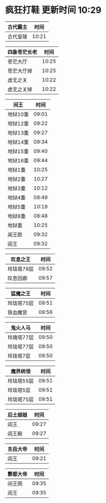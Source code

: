 # 疯狂打鞋 更新时间 10:29

| 古代霸主   | 时间    |
|--------|-------|
| 古代皇陵 | 10:21 |

| 四象苍茫长老   | 时间    |
|--------|-------|
| 苍茫大厅 | 10:25 |
| 苍茫大厅掉 | 10:25 |
| 虚无之关 | 10:22 |
| 虚无之关掉 | 10:22 |

| 间王   | 时间    |
|--------|-------|
| 地狱10重 | 09:01 |
| 地狱12重 | 09:22 |
| 地狱13重 | 09:27 |
| 地狱14重 | 09:34 |
| 地狱15重 | 09:40 |
| 地狱16重 | 09:44 |
| 地狱1重 | 10:25 |
| 地狱2重 | 10:27 |
| 地狱3重 | 10:12 |
| 地狱4重 | 08:49 |
| 地狱5重 | 10:19 |
| 地狱8重 | 08:48 |
| 地狱重 | 10:25 |
| 闻王欧 | 09:32 |
| 阎王 | 09:32 |

| 叹息之王   | 时间    |
|--------|-------|
| 玲珑塔79层 | 09:52 |
| 叹息回廊 | 09:57 |

| 猛魔之王   | 时间    |
|--------|-------|
| 玲珑塔75层 | 09:51 |
| 铁血魔宫 | 09:56 |

| 鬼火人马   | 时间    |
|--------|-------|
| 玲瑰塔77层 | 09:50 |
| 玲珑塔77层 | 09:50 |
| 玲珑塔7层 | 09:50 |

| 魔界统领   | 时间    |
|--------|-------|
| 玲珑塔55层 | 09:51 |
| 玲珑塔5层 | 09:51 |
| 玲珑塔75层 | 09:51 |

| 后土娘娘   | 时间    |
|--------|-------|
| 阎王 | 09:27 |
| 阎王殿 | 09:27 |

| 东岳大帝   | 时间    |
|--------|-------|
| 阎王 | 09:21 |

| 酆都大帝   | 时间    |
|--------|-------|
| 间王网 | 09:35 |
| 阎王 | 09:35 |